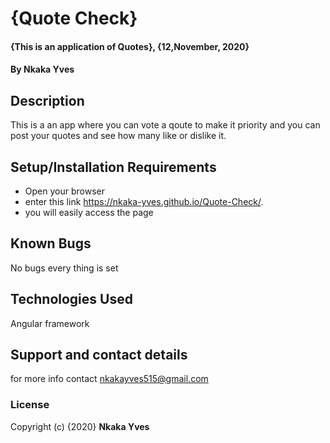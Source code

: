 # {Quote Check}
#### {This is an application of Quotes}, {12,November, 2020}
#### By **Nkaka Yves**
## Description
This is a an app where you can vote a qoute to make it priority and you can post your quotes and see how many like or dislike it.
## Setup/Installation Requirements
* Open your browser
* enter this link https://nkaka-yves.github.io/Quote-Check/.
* you will easily access the page
## Known Bugs
No bugs every thing is set
## Technologies Used
Angular framework
## Support and contact details
for more info contact nkakayves515@gmail.com
### License
Copyright (c) {2020} **Nkaka Yves**
